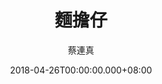 ---
issue: 272
title: 麵擔仔
author: 蔡連真
date: 2018-04-26T00:00:00.000+08:00
topic: 生活
difficulty: 2
wikidata: Q98095692
wikidata_link: https://www.wikidata.org/wiki/Q98095692
author_wikidata_link: https://www.wikidata.org/wiki/Q98096362
author_wikidata: Q98096362
---